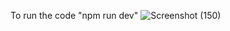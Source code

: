 To run the code "npm run dev"
![Screenshot (150)](https://github.com/user-attachments/assets/7481fa91-9aee-418b-a546-821826c9a04e)
